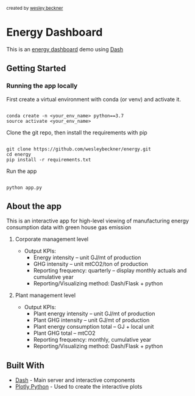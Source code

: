 <small>created by [wesley beckner](http://wesleybeckner.github.io)</small>

# Energy Dashboard

This is an [energy dashboard](https://belpre.herokuapp.com) demo using [Dash](https://plot.ly/products/dash/) 

## Getting Started

### Running the app locally

First create a virtual environment with conda (or venv) and activate it.

```

conda create -n <your_env_name> python==3.7
source activate <your_env_name>

```

Clone the git repo, then install the requirements with pip

```

git clone https://github.com/wesleybeckner/energy.git
cd energy
pip install -r requirements.txt

```

Run the app

```

python app.py

```

## About the app

This is an interactive app for high-level viewing of manufacturing energy consumption data with green house gas emission

1. Corporate management level
    * Output KPIs:
        * Energy intensity – unit GJ/mt of production 
        * GHG intensity – unit mtCO2/ton of production
        * Reporting frequency: quarterly – display monthly actuals and cumulative year
        * Reporting/Visualizing method: Dash/Flask + python

2. Plant management level
    * Output KPIs:
        * Plant energy intensity – unit GJ/mt of production
        * Plant GHG intensity – unit GJ/mt of production
        * Plant energy consumption total – GJ + local unit
        * Plant GHG total – mtCO2
        * Reporting frequency: monthly, cumulative year
        * Reporting/Visualizing method: Dash/Flask + python


## Built With

- [Dash](https://dash.plot.ly/) - Main server and interactive components
- [Plotly Python](https://plot.ly/python/) - Used to create the interactive plots
